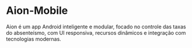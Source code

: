 # Aion-Mobile
Aion é um app Android inteligente e modular, focado no controle das taxas do absenteísmo, com UI responsiva, recursos dinâmicos e integração com tecnologias modernas.
